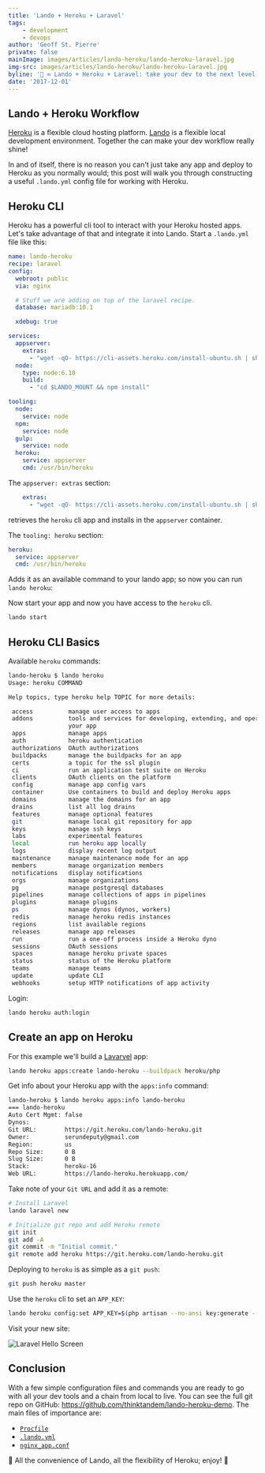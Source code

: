 ```yaml
---
title: 'Lando + Heroku + Laravel'
tags:
    - development
    - devops
author: 'Geoff St. Pierre'
private: false
mainImage: images/articles/lando-heroku/lando-heroku-laravel.jpg
img-src: images/articles/lando-heroku/lando-heroku-laravel.jpg
byline: '🚀 ∞ Lando + Heroku + Laravel: take your dev to the next level.  📦 ☄️'
date: '2017-12-01'
---
```


Lando + Heroku Workflow
-----------------------

[Heroku](https://heroku.com) is a flexible cloud hosting platform. [Lando](https://docs.devwithlando.io) is a flexible local development environment. Together the can make your dev workflow really shine!

In and of itself, there is no reason you can't just take any app and deploy to Heroku as you normally would; this post will walk you through constructing a useful `.lando.yml` config file for working with Heroku.

Heroku CLI
----------

Heroku has a powerful cli tool to interact with your Heroku hosted apps. Let's take advantage of that and integrate it into Lando. Start a `.lando.yml` file like this:

```yaml
name: lando-heroku
recipe: laravel
config:
  webroot: public
  via: nginx

  # Stuff we are adding on top of the laravel recipe.
  database: mariadb:10.1

  xdebug: true

services:
  appserver:
    extras:
      - "wget -qO- https://cli-assets.heroku.com/install-ubuntu.sh | sh"
  node:
    type: node:6.10
    build:
      - "cd $LANDO_MOUNT && npm install"

tooling:
  node:
    service: node
  npm:
    service: node
  gulp:
    service: node
  heroku:
    service: appserver
    cmd: /usr/bin/heroku
```

The `appserver: extras` section:

```yaml
    extras:
      - "wget -qO- https://cli-assets.heroku.com/install-ubuntu.sh | sh"
```

retrieves the `heroku` cli app and installs in the `appserver` container.

The `tooling: heroku` section:

```yaml
heroku:
  service: appserver
  cmd: /usr/bin/heroku
```

Adds it as an available command to your lando app; so now you can run `lando heroku`:

Now start your app and now you have access to the `heroku` cli.

```bash
lando start
```

Heroku CLI Basics
-----------------

Available `heroku` commands:

```bash
lando-heroku $ lando heroku
Usage: heroku COMMAND

Help topics, type heroku help TOPIC for more details:

 access          manage user access to apps
 addons          tools and services for developing, extending, and operating
                 your app
 apps            manage apps
 auth            heroku authentication
 authorizations  OAuth authorizations
 buildpacks      manage the buildpacks for an app
 certs           a topic for the ssl plugin
 ci              run an application test suite on Heroku
 clients         OAuth clients on the platform
 config          manage app config vars
 container       Use containers to build and deploy Heroku apps
 domains         manage the domains for an app
 drains          list all log drains
 features        manage optional features
 git             manage local git repository for app
 keys            manage ssh keys
 labs            experimental features
 local           run heroku app locally
 logs            display recent log output
 maintenance     manage maintenance mode for an app
 members         manage organization members
 notifications   display notifications
 orgs            manage organizations
 pg              manage postgresql databases
 pipelines       manage collections of apps in pipelines
 plugins         manage plugins
 ps              manage dynos (dynos, workers)
 redis           manage heroku redis instances
 regions         list available regions
 releases        manage app releases
 run             run a one-off process inside a Heroku dyno
 sessions        OAuth sessions
 spaces          manage heroku private spaces
 status          status of the Heroku platform
 teams           manage teams
 update          update CLI
 webhooks        setup HTTP notifications of app activity
```

Login:

```bash
lando heroku auth:login
```

Create an app on Heroku
-----------------------

For this example we'll build a [Lavarvel](https://laravel.com) app:

```bash
lando heroku apps:create lando-heroku --buildpack heroku/php
```

Get info about your Heroku app with the `apps:info` command:

```bash
lando-heroku $ lando heroku apps:info lando-heroku
=== lando-heroku
Auto Cert Mgmt: false
Dynos:
Git URL:        https://git.heroku.com/lando-heroku.git
Owner:          serundeputy@gmail.com
Region:         us
Repo Size:      0 B
Slug Size:      0 B
Stack:          heroku-16
Web URL:        https://lando-heroku.herokuapp.com/
```

Take note of your `Git URL` and add it as a remote:

```bash
# Install Laravel
lando laravel new

# Initialize git repo and add Heroku remote
git init
git add -A
git commit -m "Initial commit."
git remote add heroku https://git.heroku.com/lando-heroku.git
```

Deploying to `heroku` is as simple as a `git push`:

```bash
git push heroku master
```

Use the `heroku` cli to set an `APP_KEY`:

```bash
lando heroku config:set APP_KEY=$(php artisan --no-ansi key:generate --show)
```

Visit your new site:

<img src="images/articles/lando-heroku/hello-laravel.jpg" align="center" alt="Laravel Hello Screen" />

Conclusion
----------
With a few simple configuration files and commands you are ready to go with all your dev tools and a chain from local to live. You can see the full git repo on GitHub: https://github.com/thinktandem/lando-heroku-demo. The main files of importance are:

* [`Procfile`](https://github.com/thinktandem/lando-heroku-demo/blob/master/Procfile)
* [`.lando.yml`](https://github.com/thinktandem/lando-heroku-demo/blob/master/.lando.yml)
* [`nginx_app.conf`](https://github.com/thinktandem/lando-heroku-demo/blob/master/nginx_app.conf)

🐼 All the convenience of Lando, all the flexibility of Heroku; enjoy! 🐝
